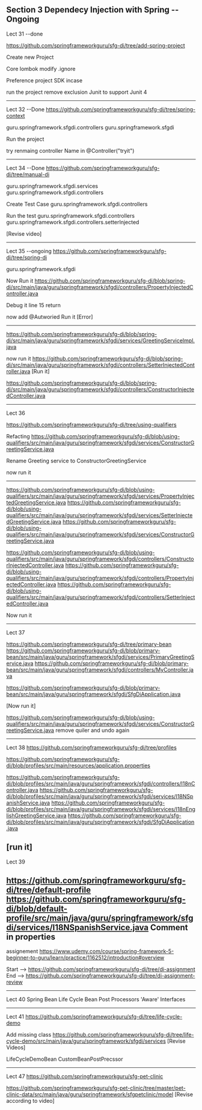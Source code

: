 ## Section 3 Dependecy Injection with Spring  --Ongoing

Lect 31 --done

https://github.com/springframeworkguru/sfg-di/tree/add-spring-project

Create new Project


Core
 lombok
 modify .ignore
 
Preference project SDK incase

run the project
remove exclusion Junit to support Junit 4

-------------

Lect 32  --Done
https://github.com/springframeworkguru/sfg-di/tree/spring-context

guru.springframework.sfgdi.controllers
guru.springframework.sfgdi

Run the project

try renmaing controller Name in @Controller("tryit")

------

Lect 34  --Done
https://github.com/springframeworkguru/sfg-di/tree/manual-di

guru.springframework.sfgdi.services
guru.springframework.sfgdi.controllers

Create Test Case
guru.springframework.sfgdi.controllers


Run the test
guru.springframework.sfgdi.controllers
guru.springframework.sfgdi.controllers.setterInjected

[Revise video]

--------

Lect 35 --ongoing
https://github.com/springframeworkguru/sfg-di/tree/spring-di

guru.springframework.sfgdi

Now Run it
https://github.com/springframeworkguru/sfg-di/blob/spring-di/src/main/java/guru/springframework/sfgdi/controllers/PropertyInjectedController.java

Debug it
line 15 return

now add @Autworied
Run it
[Error]
*****
https://github.com/springframeworkguru/sfg-di/blob/spring-di/src/main/java/guru/springframework/sfgdi/services/GreetingServiceImpl.java

now run it
https://github.com/springframeworkguru/sfg-di/blob/spring-di/src/main/java/guru/springframework/sfgdi/controllers/SetterInjectedController.java
[Run it]

https://github.com/springframeworkguru/sfg-di/blob/spring-di/src/main/java/guru/springframework/sfgdi/controllers/ConstructorInjectedController.java

--------------

Lect 36

https://github.com/springframeworkguru/sfg-di/tree/using-qualifiers

Refacting
https://github.com/springframeworkguru/sfg-di/blob/using-qualifiers/src/main/java/guru/springframework/sfgdi/services/ConstructorGreetingService.java

Rename Greeting service to ConstructorGreetingService

now run  it

---

https://github.com/springframeworkguru/sfg-di/blob/using-qualifiers/src/main/java/guru/springframework/sfgdi/services/PropertyInjectedGreetingService.java
https://github.com/springframeworkguru/sfg-di/blob/using-qualifiers/src/main/java/guru/springframework/sfgdi/services/SetterInjectedGreetingService.java
https://github.com/springframeworkguru/sfg-di/blob/using-qualifiers/src/main/java/guru/springframework/sfgdi/services/ConstructorGreetingService.java


https://github.com/springframeworkguru/sfg-di/blob/using-qualifiers/src/main/java/guru/springframework/sfgdi/controllers/ConstructorInjectedController.java
https://github.com/springframeworkguru/sfg-di/blob/using-qualifiers/src/main/java/guru/springframework/sfgdi/controllers/PropertyInjectedController.java
https://github.com/springframeworkguru/sfg-di/blob/using-qualifiers/src/main/java/guru/springframework/sfgdi/controllers/SetterInjectedController.java

Now run it

-------------

Lect 37

https://github.com/springframeworkguru/sfg-di/tree/primary-bean
https://github.com/springframeworkguru/sfg-di/blob/primary-bean/src/main/java/guru/springframework/sfgdi/services/PrimaryGreetingService.java
https://github.com/springframeworkguru/sfg-di/blob/primary-bean/src/main/java/guru/springframework/sfgdi/controllers/MyController.java

https://github.com/springframeworkguru/sfg-di/blob/primary-bean/src/main/java/guru/springframework/sfgdi/SfgDiApplication.java

[Now run it]


https://github.com/springframeworkguru/sfg-di/blob/using-qualifiers/src/main/java/guru/springframework/sfgdi/services/ConstructorGreetingService.java
remove quiler
and undo  again

----------------

Lect 38
https://github.com/springframeworkguru/sfg-di/tree/profiles

https://github.com/springframeworkguru/sfg-di/blob/profiles/src/main/resources/application.properties

https://github.com/springframeworkguru/sfg-di/blob/profiles/src/main/java/guru/springframework/sfgdi/controllers/I18nController.java
https://github.com/springframeworkguru/sfg-di/blob/profiles/src/main/java/guru/springframework/sfgdi/services/I18NSpanishService.java
https://github.com/springframeworkguru/sfg-di/blob/profiles/src/main/java/guru/springframework/sfgdi/services/I18nEnglishGreetingService.java
https://github.com/springframeworkguru/sfg-di/blob/profiles/src/main/java/guru/springframework/sfgdi/SfgDiApplication.java

[run it]
---------

Lect 39

https://github.com/springframeworkguru/sfg-di/tree/default-profile
https://github.com/springframeworkguru/sfg-di/blob/default-profile/src/main/java/guru/springframework/sfgdi/services/I18NSpanishService.java
Comment in properties
-----
assignement
https://www.udemy.com/course/spring-framework-5-beginner-to-guru/learn/practice/1162512/introduction#overview

Start --> https://github.com/springframeworkguru/sfg-di/tree/di-assignment
End --> https://github.com/springframeworkguru/sfg-di/tree/di-assignment-review


----------
Lect 40
Spring Bean Life Cycle
Bean Post Processors
'Aware' Interfaces

--------
Lect 41
https://github.com/springframeworkguru/sfg-di/tree/life-cycle-demo

Add missing class
https://github.com/springframeworkguru/sfg-di/tree/life-cycle-demo/src/main/java/guru/springframework/sfgdi/services
[Revise Videos]

LifeCycleDemoBean
CustomBeanPostPrecssor


-------------

Lect 47
https://github.com/springframeworkguru/sfg-pet-clinic

https://github.com/springframeworkguru/sfg-pet-clinic/tree/master/pet-clinic-data/src/main/java/guru/springframework/sfgpetclinic/model
[Revise according to video]





























